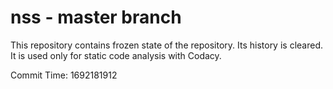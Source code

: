 # nss - master branch

This repository contains frozen state of the repository.
Its history is cleared. It is used only for static code
analysis with Codacy.

Commit Time: 1692181912